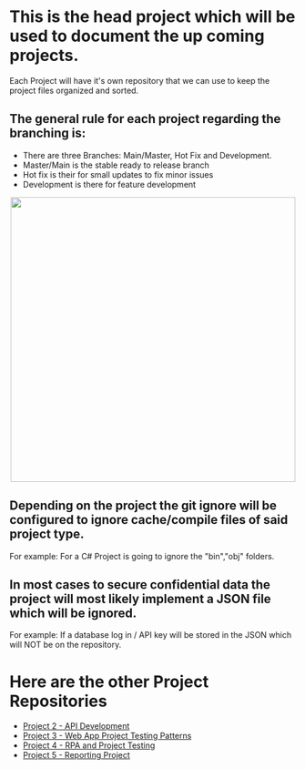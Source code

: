 <h1>
    This is the head project which will be used to document the up coming projects.
</h1>
<p>
    Each Project will have it's own repository that we can use to keep the project files organized and sorted.
</p>
<h2>The general rule for each project regarding the branching is:</h2>
<ul>
    <li>There are three Branches: Main/Master, Hot Fix and Development.</li>
    <li>Master/Main is the stable ready to release branch</li>
    <li>Hot fix is their for small updates to fix minor issues</li>
    <li>Development is there for feature development</li>
</ul>
<div style="display: flex; justify-content: center;">
    <img src="https://mfdot.com/Project%20Layout.svg" alt="" style="width: 500px ;height:500px">
</div>
<h2>Depending on the project the git ignore will be configured to ignore cache/compile files of said project type.
</h2>
<p>For example: For a C# Project is going to ignore the "bin","obj" folders.</p>
<h2>In most cases to secure confidential data the project will most likely implement a JSON file which will be ignored.</h2>
<p>For example: If a database log in / API key will be stored in the JSON which will NOT be on the repository.</p>

<h1>Here are the other Project Repositories</h1>
<ul>
    <li><a href="https://github.com/Manlx/CMPG-323-Project-2-34551875">Project 2 - API Development</a></li>
    <li><a href="https://github.com/Manlx/CMPG-323-Project-3-34551875">Project 3 - Web App Project Testing Patterns</a></li>
    <li><a href="https://github.com/Manlx/CMPG-323-Project-2-34551875">Project 4 - RPA and Project Testing</a></li>
    <li><a href="https://github.com/Manlx/CMPG-323-Project-2-34551875">Project 5 - Reporting Project</a></li>
</ul>
